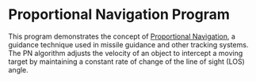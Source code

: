 # Proportional Navigation Program
This program demonstrates the concept of [Proportional Navigation](https://en.wikipedia.org/wiki/Proportional_navigation), a guidance technique used in missile guidance and other tracking systems. The PN algorithm adjusts the velocity of an object to intercept a moving target by maintaining a constant rate of change of the line of sight (LOS) angle.

